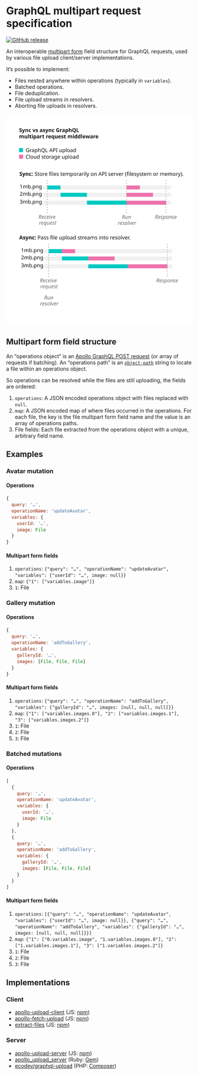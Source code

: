 # GraphQL multipart request specification

[![GitHub release](https://img.shields.io/github/release/jaydenseric/graphql-multipart-request-spec/all.svg)](https://github.com/jaydenseric/graphql-multipart-request-spec/releases)

An interoperable [multipart form](https://tools.ietf.org/html/rfc7578) field structure for GraphQL requests, used by various file upload client/server implementations.

It’s possible to implement:

* Files nested anywhere within operations (typically in `variables`).
* Batched operations.
* File deduplication.
* File upload streams in resolvers.
* Aborting file uploads in resolvers.

![Sync vs async GraphQL multipart request middleware](sync-vs-async-graphql-multipart-request-middleware.svg)

## Multipart form field structure

An “operations object” is an [Apollo GraphQL POST request](https://www.apollographql.com/docs/apollo-server/requests.html#postRequests) (or array of requests if batching). An “operations path” is an [`object-path`](https://npm.im/object-path) string to locate a file within an operations object.

So operations can be resolved while the files are still uploading, the fields are ordered:

1. `operations`: A JSON encoded operations object with files replaced with `null`.
2. `map`: A JSON encoded map of where files occurred in the operations. For each file, the key is the file multipart form field name and the value is an array of operations paths.
3. File fields: Each file extracted from the operations object with a unique, arbitrary field name.

## Examples

### Avatar mutation

#### Operations

```js
{
  query: '…',
  operationName: 'updateAvatar',
  variables: {
    userId: '…',
    image: File
  }
}
```

#### Multipart form fields

1. `operations`: `{"query": "…", "operationName": "updateAvatar", "variables": {"userId": "…", image: null}}`
2. `map`: `{"1": ["variables.image"]}`
3. `1`: File

### Gallery mutation

#### Operations

```js
{
  query: '…',
  operationName: 'addToGallery',
  variables: {
    galleryId: '…',
    images: [File, File, File]
  }
}
```

#### Multipart form fields

1. `operations`: `{"query": "…", "operationName": "addToGallery", "variables": {"galleryId": "…", images: [null, null, null]}}`
2. `map`: `{"1": ["variables.images.0"], "2": ["variables.images.1"], "3": ["variables.images.2"]}`
3. `1`: File
4. `2`: File
5. `3`: File

### Batched mutations

#### Operations

```js
[
  {
    query: '…',
    operationName: 'updateAvatar',
    variables: {
      userId: '…',
      image: File
    }
  },
  {
    query: '…',
    operationName: 'addToGallery',
    variables: {
      galleryId: '…',
      images: [File, File, File]
    }
  }
]
```

#### Multipart form fields

1. `operations`: `[{"query": "…", "operationName": "updateAvatar", "variables": {"userId": "…", image: null}}, {"query": "…", "operationName": "addToGallery", "variables": {"galleryId": "…", images: [null, null, null]}}]`
2. `map`: `{"1": ["0.variables.image", "1.variables.images.0"], "2": ["1.variables.images.1"], "3": ["1.variables.images.2"]}`
3. `1`: File
4. `2`: File
5. `3`: File

## Implementations

### Client

* [apollo-upload-client](https://github.com/jaydenseric/apollo-upload-client) (JS: [npm](https://npm.im/apollo-upload-client))
* [apollo-fetch-upload](https://github.com/apollographql/apollo-fetch/tree/master/packages/apollo-fetch-upload) (JS: [npm](https://npm.im/apollo-fetch-upload))
* [extract-files](https://github.com/jaydenseric/extract-files) (JS: [npm](https://npm.im/extract-files))

### Server

* [apollo-upload-server](https://npm.im/apollo-upload-server) (JS: [npm](https://npm.im/apollo-upload-server))
* [apollo_upload_server](https://github.com/jetruby/apollo_upload_server-ruby) (Ruby: [Gem](https://rubygems.org/gems/apollo_upload_server))
* [ecodev/graphql-upload](https://github.com/Ecodev/graphql-upload) (PHP: [Composer](https://packagist.org/packages/ecodev/graphql-upload))
